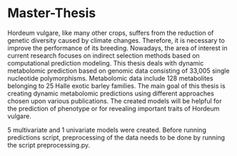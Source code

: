 # Master-Thesis

Hordeum vulgare, like many other crops, suffers from the reduction of genetic diversity
caused by climate changes. Therefore, it is necessary to improve the performance of its
breeding. Nowadays, the area of interest in current research focuses on indirect selection
methods based on computational prediction modeling. This thesis deals with dynamic
metabolomic prediction based on genomic data consisting of 33,005 single nucleotide
polymorphisms. Metabolomic data include 128 metabolites belonging to 25 Halle exotic
barley families. The main goal of this thesis is creating dynamic metabolomic predictions
using different approaches chosen upon various publications. The created models will
be helpful for the prediction of phenotype or for revealing important traits of Hordeum
vulgare.

5 multivariate and 1 univariate models were created. 
Before running predictions script, preprocessing of the data needs to be done by running the script preprocessing.py.
